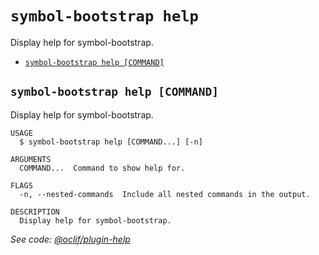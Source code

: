 `symbol-bootstrap help`
=======================

Display help for symbol-bootstrap.

* [`symbol-bootstrap help [COMMAND]`](#symbol-bootstrap-help-command)

## `symbol-bootstrap help [COMMAND]`

Display help for symbol-bootstrap.

```
USAGE
  $ symbol-bootstrap help [COMMAND...] [-n]

ARGUMENTS
  COMMAND...  Command to show help for.

FLAGS
  -n, --nested-commands  Include all nested commands in the output.

DESCRIPTION
  Display help for symbol-bootstrap.
```

_See code: [@oclif/plugin-help](https://github.com/oclif/plugin-help/blob/v6.2.26/src/commands/help.ts)_
